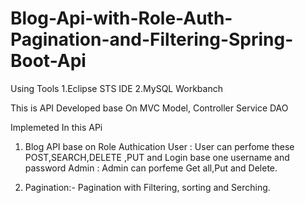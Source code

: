 # Blog-Api-with-Role-Auth-Pagination-and-Filtering-Spring-Boot-Api

Using Tools 
1.Eclipse STS IDE
2.MySQL Workbanch

This is API Developed base On MVC Model,
Controller
Service 
DAO

Implemeted In this APi 
1. Blog API base on Role Authication
 User :   User can perfome these POST,SEARCH,DELETE ,PUT and Login base one username and password
 Admin : Admin can porfeme Get all,Put and Delete.

2. Pagination:- 
   Pagination with Filtering, sorting and Serching.
    
